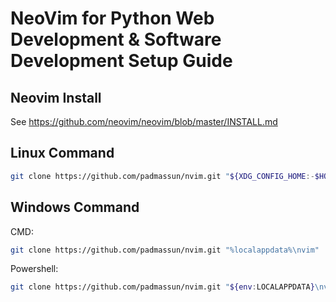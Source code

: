 # NeoVim for Python Web Development & Software Development Setup Guide

## Neovim Install

See https://github.com/neovim/neovim/blob/master/INSTALL.md

## Linux Command

```sh
git clone https://github.com/padmassun/nvim.git "${XDG_CONFIG_HOME:-$HOME/.config}"/nvim
```

## Windows Command

CMD:
```sh
git clone https://github.com/padmassun/nvim.git "%localappdata%\nvim"
```

Powershell:
```sh
git clone https://github.com/padmassun/nvim.git "${env:LOCALAPPDATA}\nvim"
```

